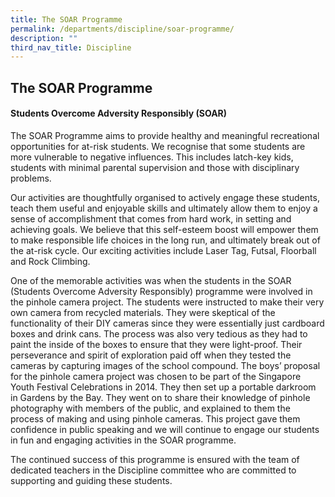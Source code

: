 ```yaml
---
title: The SOAR Programme
permalink: /departments/discipline/soar-programme/
description: ""
third_nav_title: Discipline
---
```

## **The SOAR Programme**

#### Students Overcome Adversity Responsibly (SOAR)

The SOAR Programme aims to provide healthy and meaningful recreational opportunities for at-risk students. We recognise that some students are more vulnerable to negative influences. This includes latch-key kids, students with minimal parental supervision and those with disciplinary problems.

Our activities are thoughtfully organised to actively engage these students, teach them useful and enjoyable skills and ultimately allow them to enjoy a sense of accomplishment that comes from hard work, in setting and achieving goals. We believe that this self-esteem boost will empower them to make responsible life choices in the long run, and ultimately break out of the at-risk cycle. Our exciting activities include Laser Tag, Futsal, Floorball and Rock Climbing.

One of the memorable activities was when the students in the SOAR (Students Overcome Adversity Responsibly) programme were involved in the pinhole camera project. The students were instructed to make their very own camera from recycled materials. They were skeptical of the functionality of their DIY cameras since they were essentially just cardboard boxes and drink cans. The process was also very tedious as they had to paint the inside of the boxes to ensure that they were light-proof. Their perseverance and spirit of exploration paid off when they tested the cameras by capturing images of the school compound. The boys’ proposal for the pinhole camera project was chosen to be part of the Singapore Youth Festival Celebrations in 2014. They then set up a portable darkroom in Gardens by the Bay. They went on to share their knowledge of pinhole photography with members of the public, and explained to them the process of making and using pinhole cameras. This project gave them confidence in public speaking and we will continue to engage our students in fun and engaging activities in the SOAR programme.

The continued success of this programme is ensured with the team of dedicated teachers in the Discipline committee who are committed to supporting and guiding these students.